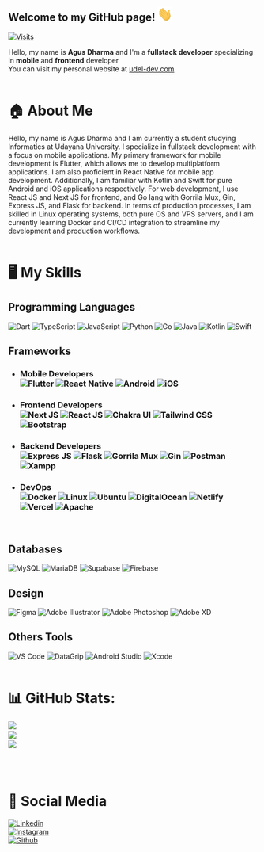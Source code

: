 ## Welcome to my GitHub page! <img src="https://raw.githubusercontent.com/ABSphreak/ABSphreak/master/gifs/Hi.gif" width="30">

[![Visits](https://visitcount.itsvg.in/api?id=AgusDharmaUDEL93&icon=0&color=0)](https://visitcount.itsvg.in)

Hello, my name is **Agus Dharma** and I'm a **fullstack developer** specializing in **mobile** and **frontend** developer
<br/>
You can visit my personal website at [udel-dev.com](https://udel-dev.com)
<br/>
<br/>

# 🏠 **About Me**

Hello, my name is Agus Dharma and I am currently a student studying Informatics at Udayana University. I specialize in fullstack development with a focus on mobile applications. My primary framework for mobile development is Flutter, which allows me to develop multiplatform applications. I am also proficient in React Native for mobile app development. Additionally, I am familiar with Kotlin and Swift for pure Android and iOS applications respectively. For web development, I use React JS and Next JS for frontend, and Go lang with Gorrila Mux, Gin, Express JS, and Flask for backend. In terms of production processes, I am skilled in Linux operating systems, both pure OS and VPS servers, and I am currently learning Docker and CI/CD integration to streamline my development and production workflows.
<br/>
<br/>

# 🖥 **My Skills**

## **Programming Languages**

![Dart](https://img.shields.io/badge/dart-%230175C2.svg?style=for-the-badge&logo=dart&logoColor=white)
![TypeScript](https://img.shields.io/badge/typescript-%23007ACC.svg?style=for-the-badge&logo=typescript&logoColor=white)
![JavaScript](https://img.shields.io/badge/javascript-%23323330.svg?style=for-the-badge&logo=javascript&logoColor=%23F7DF1E)
![Python](https://img.shields.io/badge/python-%2314354C.svg?style=for-the-badge&logo=python&logoColor=white)
![Go](https://img.shields.io/badge/go-%2300ADD8.svg?style=for-the-badge&logo=go&logoColor=white)
![Java](https://img.shields.io/badge/java-%23ED8B00.svg?style=for-the-badge&logo=java&logoColor=white)
![Kotlin](https://img.shields.io/badge/kotlin-%230095D5.svg?style=for-the-badge&logo=kotlin&logoColor=white)
![Swift](https://img.shields.io/badge/swift-%23FA7343.svg?style=for-the-badge&logo=swift&logoColor=white)
<br/>

## **Frameworks**

- ### **Mobile Developers**<br/> ![Flutter](https://img.shields.io/badge/flutter-%2302569B.svg?style=for-the-badge&logo=flutter&logoColor=white) ![React Native](https://img.shields.io/badge/react_native-%2320232a.svg?style=for-the-badge&logo=react&logoColor=%2361DAFB) ![Android](https://img.shields.io/badge/android-%233DDC84.svg?style=for-the-badge&logo=android&logoColor=white) ![iOS](https://img.shields.io/badge/iOS-%23000000.svg?style=for-the-badge&logo=ios&logoColor=white)

- ### **Frontend Developers**<br/> ![Next JS](https://img.shields.io/badge/next.js-%23000000.svg?style=for-the-badge&logo=next.js&logoColor=white) ![React JS](https://img.shields.io/badge/react-%2320232a.svg?style=for-the-badge&logo=react&logoColor=%2361DAFB) ![Chakra UI](https://img.shields.io/badge/chakra_ui-%2302569B.svg?style=for-the-badge&logo=chakra-ui&logoColor=white) ![Tailwind CSS](https://img.shields.io/badge/tailwindcss-%2338B2AC.svg?style=for-the-badge&logo=tailwind-css&logoColor=white) ![Bootstrap](https://img.shields.io/badge/bootstrap-%23563D7C.svg?style=for-the-badge&logo=bootstrap&logoColor=white)

- ### **Backend Developers**<br/> ![Express JS](https://img.shields.io/badge/express.js-%23404d59.svg?style=for-the-badge) ![Flask](https://img.shields.io/badge/flask-%23000.svg?style=for-the-badge&logo=flask&logoColor=white) ![Gorrila Mux](https://img.shields.io/badge/gorrila_mux-%2300ADD8.svg?style=for-the-badge&logo=go&logoColor=white) ![Gin](https://img.shields.io/badge/gin-%2300ADD8.svg?style=for-the-badge&logo=go&logoColor=white) ![Postman](https://img.shields.io/badge/postman-%23FF6C37.svg?style=for-the-badge&logo=postman&logoColor=white) ![Xampp](https://img.shields.io/badge/Xampp-%23FB7A24.svg?style=for-the-badge&logo=Xampp&logoColor=white)

- ### **DevOps**<br/> ![Docker](https://img.shields.io/badge/docker-%230db7ed.svg?style=for-the-badge&logo=docker&logoColor=white) ![Linux](https://img.shields.io/badge/linux-%23FCC624.svg?style=for-the-badge&logo=linux&logoColor=black) ![Ubuntu](https://img.shields.io/badge/ubuntu-%23E95420.svg?style=for-the-badge&logo=ubuntu&logoColor=white) ![DigitalOcean](https://img.shields.io/badge/DigitalOcean-%230167ff.svg?style=for-the-badge&logo=digitalOcean&logoColor=white) ![Netlify](https://img.shields.io/badge/netlify-%23000000.svg?style=for-the-badge&logo=netlify&logoColor=#00C7B7) ![Vercel](https://img.shields.io/badge/vercel-%23000000.svg?style=for-the-badge&logo=vercel&logoColor=white) ![Apache](https://img.shields.io/badge/apache-%23D42029.svg?style=for-the-badge&logo=apache&logoColor=white)
<br/>

## **Databases**

![MySQL](https://img.shields.io/badge/mysql-%2300f.svg?style=for-the-badge&logo=mysql&logoColor=white)
![MariaDB](https://img.shields.io/badge/mariadb-%2300f.svg?style=for-the-badge&logo=mariadb&logoColor=white)
![Supabase](https://img.shields.io/badge/supabase-%2300f.svg?style=for-the-badge&logo=supabase&logoColor=white)
![Firebase](https://img.shields.io/badge/firebase-%23039BE5.svg?style=for-the-badge&logo=firebase)
<br/>

## **Design**

![Figma](https://img.shields.io/badge/figma-%23F24E1E.svg?style=for-the-badge&logo=figma&logoColor=white)
![Adobe Illustrator](https://img.shields.io/badge/adobe_illustrator-%23FF9A00.svg?style=for-the-badge&logo=adobe-illustrator&logoColor=white)
![Adobe Photoshop](https://img.shields.io/badge/adobe_photoshop-%2331A8FF.svg?style=for-the-badge&logo=adobe-photoshop&logoColor=white)
![Adobe XD](https://img.shields.io/badge/adobe_xd-%23FF61F6.svg?style=for-the-badge&logo=adobe-xd&logoColor=white)
<br/>

## **Others Tools**

![VS Code](https://img.shields.io/badge/VS_Code-%23007ACC.svg?style=for-the-badge&logo=visual-studio-code&logoColor=white)
![DataGrip](https://img.shields.io/badge/DataGrip-%23000000.svg?style=for-the-badge&logo=DataGrip&logoColor=white)
![Android Studio](https://img.shields.io/badge/Android_Studio-%233DDC84.svg?style=for-the-badge&logo=android-studio&logoColor=white)
![Xcode](https://img.shields.io/badge/Xcode-%23107C10.svg?style=for-the-badge&logo=Xcode&logoColor=white)
<br/>
<br/>

# 📊 **GitHub Stats**:

![](https://github-readme-stats.vercel.app/api?username=AgusDharmaUDEL93&theme=dark&hide_border=false&include_all_commits=false&count_private=false)<br/>
![](https://github-readme-streak-stats.herokuapp.com/?user=AgusDharmaUDEL93&theme=dark&hide_border=false)<br/>
![](https://github-readme-stats.vercel.app/api/top-langs/?username=AgusDharmaUDEL93&theme=dark&hide_border=false&include_all_commits=false&count_private=false&layout=compact)

<br/>
<br/>

# 📧 **Social Media**

[![Linkedin](https://img.shields.io/badge/agusdharmakusuma%20-%230077B5.svg?&style=for-the-badge&logo=linkedin&logoColor=white)](https://www.linkedin.com/in/agusdharmakusuma/)<br/>
[![Instagram](https://img.shields.io/badge/dharmagus__%20-%23E4405F.svg?&style=for-the-badge&logo=Instagram&logoColor=white)](https://www.instagram.com/dharmagus_/)<br/>
[![Github](https://img.shields.io/badge/AgusDharmaUDEL93%20-%23121011.svg?&style=for-the-badge&logo=github&logoColor=white)](https://github.com/AgusDharmaUDEL93)

